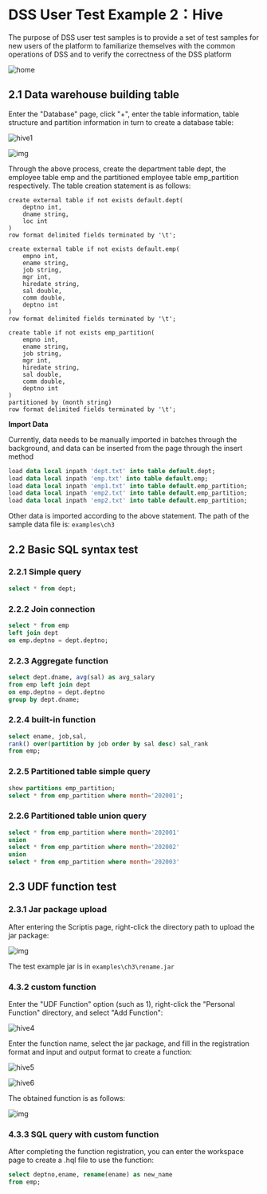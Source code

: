 # DSS User Test Example 2：Hive

The purpose of DSS user test samples is to provide a set of test samples for new users of the platform to familiarize themselves with the common operations of DSS and to verify the correctness of the DSS platform

![home](../../Images/Using_Document/Scriptis/home.png)

## 2.1 Data warehouse building table

Enter the "Database" page, click "+", enter the table information, table structure and partition information in turn to create a database table:

![hive1](../../Images/Using_Document/Scriptis/hive1.png)

![img](../../Images/Using_Document/Scriptis/hive2.png)                        

Through the above process, create the department table dept, the employee table emp and the partitioned employee table emp_partition respectively. The table creation statement is as follows:

```iso92-sql
create external table if not exists default.dept(
    deptno int,
    dname string,
    loc int
)
row format delimited fields terminated by '\t';

create external table if not exists default.emp(
    empno int,
    ename string,
    job string,
    mgr int,
    hiredate string, 
    sal double, 
    comm double,
    deptno int
)
row format delimited fields terminated by '\t';

create table if not exists emp_partition(
    empno int,
    ename string,
    job string,
    mgr int,
    hiredate string, 
    sal double, 
    comm double,
    deptno int
)
partitioned by (month string)
row format delimited fields terminated by '\t';
```

**Import Data**

Currently, data needs to be manually imported in batches through the background, and data can be inserted from the page through the insert method

```sql
load data local inpath 'dept.txt' into table default.dept;
load data local inpath 'emp.txt' into table default.emp;
load data local inpath 'emp1.txt' into table default.emp_partition;
load data local inpath 'emp2.txt' into table default.emp_partition;
load data local inpath 'emp2.txt' into table default.emp_partition;
```

Other data is imported according to the above statement. The path of the sample data file is: `examples\ch3`

## 2.2 Basic SQL syntax test

### 2.2.1 Simple query

```sql
select * from dept;
```

### 2.2.2 Join connection

```sql
select * from emp
left join dept
on emp.deptno = dept.deptno;
```

### 2.2.3 Aggregate function

```sql
select dept.dname, avg(sal) as avg_salary
from emp left join dept
on emp.deptno = dept.deptno
group by dept.dname;
```

### 2.2.4 built-in function

```sql
select ename, job,sal,
rank() over(partition by job order by sal desc) sal_rank
from emp;
```

### 2.2.5 Partitioned table simple query

```sql
show partitions emp_partition;
select * from emp_partition where month='202001';
```

### 2.2.6 Partitioned table union query

```sql
select * from emp_partition where month='202001'
union
select * from emp_partition where month='202002'
union
select * from emp_partition where month='202003'
```

## 2.3 UDF function test

### 2.3.1 Jar package upload

After entering the Scriptis page, right-click the directory path to upload the jar package:

![img](../../Images/Using_Document/Scriptis/hive3.png)                  

The test example jar is in `examples\ch3\rename.jar`   

### 4.3.2 custom function

Enter the "UDF Function" option (such as 1), right-click the "Personal Function" directory, and select "Add Function":

![hive4](../../Images/Using_Document/Scriptis/hive4.png)

Enter the function name, select the jar package, and fill in the registration format and input and output format to create a function:

 ![hive5](../../Images/Using_Document/Scriptis/hive5.png)            

![hive6](../../Images/Using_Document/Scriptis/hive-6.png)

The obtained function is as follows:

![img](../../Images/Using_Document/Scriptis/hive7.png)              

### 4.3.3 SQL query with custom function

After completing the function registration, you can enter the workspace page to create a .hql file to use the function:

```sql
select deptno,ename, rename(ename) as new_name
from emp;
```
